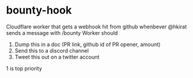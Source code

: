 # bounty-hook

Cloudflare worker that gets a webhook hit from github whenbever @hkirat sends a message with /bounty 
Worker should
1. Dump this in a doc (PR link, github id of PR opener, amount)
2. Send this to a discord channel
3. Tweet this out on a twitter account


1 is top priority